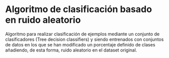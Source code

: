 # Algoritmo de clasificación basado en ruido aleatorio

Algoritmo para realizar clasificación de ejemplos mediante un conjunto de clasificadores (Tree decision classifiers) 
y siendo entrenados con conjuntos de datos en los que se han modificado un porcentaje definido de clases añadiendo, 
de esta forma, ruido aleatorio en el dataset original.

